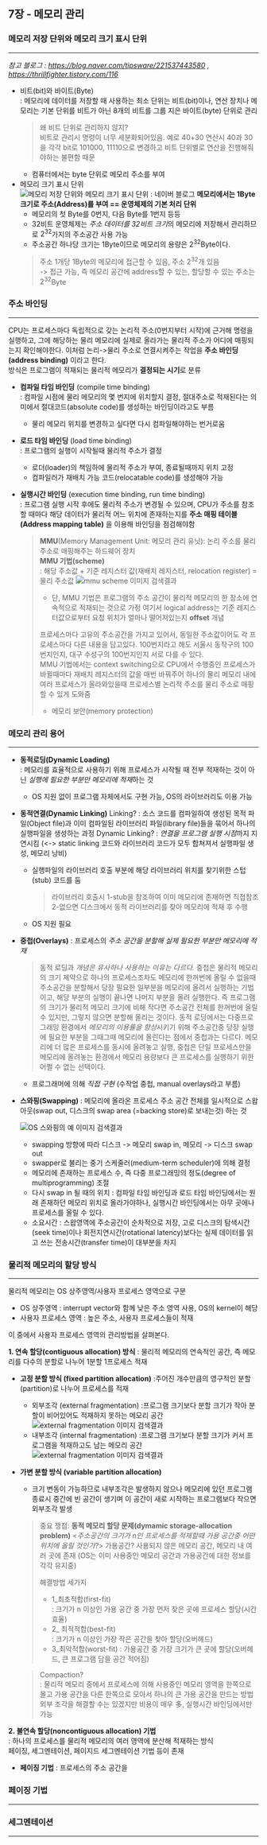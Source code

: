 ## 7장 - 메모리 관리

### 메모리 저장 단위와 메모리 크기 표시 단위
---
*참고 블로그 : https://blog.naver.com/tipsware/221537443580 , https://thrillfighter.tistory.com/116*
- 비트(bit)와 바이트(Byte)  
: 메모리에 데이터를 저장할 때 사용하는 최소 단위는 비트(bit)이나, 연산 장치나 메모리는 기본 단위를 비트가 아닌 8개의 비트를 그룹 지은 바이트(byte) 단위로 관리
  > 왜 비트 단위로 관리하지 않지?  
    비트로 관리시 명령이 너무 세분화되어있음. 예로 40+30 연산시 40과 30을 각각 bit로 101000, 11110으로 변경하고 비트 단위별로 연산을 진행해줘야하는 불편함 때문
  - 컴퓨터에서는 byte 단위로 메모리 주소를 부여
- 메모리 크기 표시 단위
![메모리 저장 단위와 메모리 크기 표시 단위 : 네이버 블로그](https://lh3.googleusercontent.com/proxy/hJeWGc5qoTPUDJq6S0-cu9iEH8BU2voihOHAn0SA5UgtXz7qdBJbR3iucQtyydGBvcO0Rii1CdAILMZtEnQbwpMNQrrqSIqnyKg37rWWhnnd9AtxVRObp8UwIkQ3C_btXHXZCKXNyL68muGCIlQjKjWMawalMcv9RF9cCV4Gi2ysTWFmMJq-JhhZx1FQ96QSWlJG4a68ccgE0tAm62wpPGfSGTPJbxuXzYHqL451cIcUQlbR_dj5j4dfybruAps28zfIQ1N_KjpSmSszvDj0GfTnx6Ta9xjBoeZGmZxfQ3gb61U9kxlNEHSN)
  **메모리에서는 1Byte 크기로 주소(Address)를 부여 == 운영체제의 기본 처리 단위**  
    - 메모리의 첫 Byte를 0번지, 다음 Byte를 1번지 등등
    - 32비트 운영체제는 *주소 데이터를 32비트 크기*의 메모리에 저장해서 관리하므로 $2^32$가지의 주소공간 사용 가능
    - 주소공간 하나당 크기는 1Byte이므로 메모리의 용량은 $2^32$Byte이다.
    > 주소 1개당 1Byte의 메모리에 접근할 수 있음, 주소 $2^32$개 있음  
    -> 접근 가능, 즉 메모리 공간에 address할 수 있는, 할당할 수 있는 주소는 $2^32$Byte
### 주소 바인딩
---
CPU는 프로세스마다 독립적으로 갖는 논리적 주소(0번지부터 시작)에 근거해 명령을 실행하고, 그에 해당하는 물리 메모리에 실제로 올라가는 물리적 주소가 어디에 매핑되는지 확인해야한다. 이처럼 논리->물리 주소로 연결시켜주는 작업을 **주소 바인딩(address binding)** 이라고 한다.    
방식은 프로그램이 적재되는 물리적 메모리가 **결정되는 시기**로 분류 
 - **컴파일 타임 바인딩** (compile time binding)  
 : 컴파일 시점에 물리 메모리의 몇 번지에 위치할지 결정, 절대주소로 적재된다는 의미에서 절대코드(absolute code)를 생성하는 바인딩이라고도 부름
   - 물리 메모리 위치를 변경하고 싶다면 다시 컴파일해야하는 번거로움

 - **로드 타임 바인딩** (load time binding)  
 : 프로그램의 실행이 시작될때 물리적 주소가 결정
   - 로더(loader)의 책임하에 물리적 주소가 부여, 종료될때까지 위치 고정
   - 컴파일러가 재배치 가능 코드(relocatable code)를 생성해야 가능
 - **실행시간 바인딩** (execution time binding, run time binding)  
: 프로그램 실행 시작 후에도 물리적 주소가 변경될 수 있으며, CPU가 주소를 참조할 때마다 해당 데이터가 물리적 어느 위치에 존재하는지를 **주소 매핑 테이블(Address mapping table)** 을 이용해 바인딩을 점검해야함
   > **MMU**(Memory Management Unit: 메모리 관리 유닛): 논리 주소를 물리 주소로 매핑해주는 하드웨어 장치  
   **MMU 기법(scheme)**  
   : 해당 주소값 + 기준 레지스터 값(재배치 레지스터, relocation register) = 물리 주소값
    ![mmu scheme 이미지 검색결과](https://img1.daumcdn.net/thumb/R800x0/?scode=mtistory2&fname=https%3A%2F%2Ft1.daumcdn.net%2Fcfile%2Ftistory%2F2134D4355752F6AB1D)
    >  - 단, MMU 기법은 프로그램의 주소 공간이 물리적 메모리의 한 장소에 연속적으로 적재되는 것으로 가정
    > 여기서 logical address는 기준 레지스터값으로부터 요청 위치가 얼마나 떨어져있는지 **offset** 개념
    >
    > 프로세스마다 고유의 주소공간을 가지고 있어서, 동일한 주소값이어도 각 프로세스마다 다른 내용을 담고있다. 100번지라고 해도 서울시 동작구의 100번지인지, 대구 수성구의 100번지인지 서로 다를 수 있다.  
    MMU 기법에서는 context switching으로 CPU에서 수행중인 프로세스가 바뀔때마다 재배치 레지스터의 값을 매번 바꿔주어 하나의 물리 메모리 내에 여러 프로세스가 올라와있을때 프로세스별 논리적 주소를 
    물리 주소로 매핑할 수 있게 도와줌  
    >- 메모리 보안(memory protection)

### 메모리 관리 용어
---
- **동적로딩(Dynamic Loading)**  
 : 메모리를 효율적으로 사용하기 위해 프로세스가 시작될 때 전부 적재하는 것이 아닌 *실행에 필요한 부분만 메모리에 적재*하는 것
     - OS 지원 없이 프로그램 자체에서도 구현 가능, OS의 라이브러리도 이용 가능
- **동적연결(Dynamic Linking)**
  Linking? : 소스 코드를 컴파일하여 생성된 목적 파일(Object file)과 이미 컴파일된 라이브러리 파일(library file)들을 묶어서 하나의 실행파일을 생성하는 과정
  Dynamic Linking? : *연결을 프로그램 실행 시점*까지 지연시킴 (<-> static linking  코드와 라이브러리 코드가 모두 합쳐져서 실행파일 생성, 메모리 낭비)
    -  실행파일의 라이브러리 호출 부분에 해당 라이브러리 위치를 찾기위한 스텁(stub) 코드를 둠
       > 라이브러리 호출시
       > 1-stub을 참조하여 이미 메모리에 존재하면 직접참조
       > 2-없으면 디스크에서 동적 라이브러리를 찾아 메모리에 적재 후 수행
     - OS 지원 필요
- **중첩(Overlays)**
  : 프로세스의 *주소 공간을 분할해 실제 필요한 부분만 메모리에 적재*
   > 동적 로딩과 *개념은 유사하나 사용하는 이유는 다르다.*
   > 중첩은 물리적 메모리의 크기 제약으로 하나의 프로세스조차도 메모리에 한꺼번에 올릴 수 없을때 주소공간을 분할해서 당장 필요한 일부분을 메모리에 올려서 실행하는 기법이고, 해당 부분의 실행이 끝나면 나머지 부분을 올려 실행한다. 즉 프로그램의 크기가 물리적 메모리 크기에 비해 작다면 주소공간 전체를 한꺼번에 올릴 수 있지만, 그렇지 않으면 분할해 올리는 것이다.
   > 동적 로딩에서는 다중프로그래밍 환경에서 *메모리의 이용률을 향상*시키기 위해 주소공간중 당장 실행에 필요한 부분을 그때그때 메모리에 올린다는 점에서 중첩과는 다르다. 메모리에 더 많은 프로세스를 동시에 올려놓고 실행, 중첩은 단일 프로세스만을 메모리에 올려놓는 환경에서 메모리 용량보다 큰 프로세스를 실행하기 위한 어쩔 수 없는 선택이다.
   - 프로그래머에 의해 *직접 구현* (수작업 중첩, manual overlays라고 부름)
  
- **스와핑(Swapping)**
: 메모리에 올라온 프로세스 주소 공간 전체를 일시적으로 스왑아웃(swap out, 디스크의 swap area (=backing store)로 보내는것) 하는 것  
    
    ![OS 스와핑의 예 이미지 검색결과](https://img1.daumcdn.net/thumb/R720x0.q80/?scode=mtistory2&fname=http%3A%2F%2Fcfile29.uf.tistory.com%2Fimage%2F99D56D385C74261A04E7B6)
  - swapping 방향에 따라 디스크 -> 메모리 swap in, 메모리 -> 디스크 swap out
  - swapper로 불리는 중기 스케줄러(medium-term scheduler)에 의해 결정
  - 메모리에 존재하는 프로세스 수, 즉 다중 프로그래밍의 정도(degree of multiprogramming) 조절
  - 다시 swap in 될 때의 위치 
   : 컴파일 타임 바인딩과 로드 타임 바인딩에서는 원래 존재하던 메모리 위치로 올라가야하나, 실행시간 바인딩에서는 아무 곳에나 프로세스를 올릴 수 있다.
  - 소요시간
   : 스왑영역에 주소공간이 순차적으로 저장, 고로 디스크의 탐색시간(seek time)이나 회전지연시간(rotational latency)보다는 실제 데이터를 읽고 쓰는 전송시간(transfer time)이 대부분을 차지
	  

### 물리적 메모리의 할당 방식
---
물리적 메모리는 OS 상주영역/사용자 프로세스 영역으로 구분
 - OS 상주영역
   : interrupt vector와 함께 낮은 주소 영역 사용, OS의 kernel이 해당
 - 사용자 프로세스 영역
   : 높은 주소, 사용자 프로세스들이 적재
   
이 중에서 사용자 프로세스 영역의 관리방법을 살펴본다.  

**1.  연속 할당(contiguous allocation) 방식**
: 물리적 메모리의 연속적인 공간, 즉 메모리를 다수의 분할로 나누어 1분할 1프로세스 적재
  - **고정 분할 방식 (fixed partition allocation)**
    :주어진 개수만큼의 영구적인 분할(partition)로 나누어 프로세스를 적재
       - 외부조각 (external fragmentation)
         :프로그램 크기보다 분할 크기가 작아 분할이 비어있어도 적재하지 못하는 메모리 공간
        ![external fragmentation 이미지 검색결과](https://prepinsta.com/wp-content/uploads/2019/01/External-Fragmentation.png)
       - 내부조각 (internal fragmentation)
         :프로그램 크기보다 분할 크기가 커서 프로그램을 적재하고도 남는 메모리 공간
        ![external fragmentation 이미지 검색결과](https://prepinsta.com/wp-content/uploads/2019/01/Internal-Fragmentation.png)
  - **가변 분할 방식 (variable partition allocation)**
    - 크기 변동이 가능하므로 내부조각은 발생하지 않으나 메모리에 있던 프로그램 종료시 중간에 빈 공간이 생기며 이 공간이 새로 시작하는 프로그램보다 작으면 외부조각 발생
    >중요 쟁점: **동적 메모리 할당 문제(dymamic storage-allocation problem)**
     <*주소공간의 크기가 n인 프로세스를 적재할때 가용 공간중 어떤 위치에 올릴 것인가?*>
     가용공간? 사용되지 않은 메모리 공간, 메모리 내 여러 곳에 존재
     (OS는 이미 사용중인 메모리 공간과 가용공간에 대한 정보를 각각 유지중)
     >
     >해결방법 세가지
     > - 1_최초적합(first-fit)  
     : 크기가 n 이상인 가용 공간 중 가장 먼저 찾은 곳에 프로세스 할당(시간효율)
     > - 2_ 최적적합(best-fit)  
     : 크기가 n 이상인 가장 작은 공간을 찾아 할당(오버헤드)
     > - 3_최악적합(worst-fit)
     : 가용공간 중 가장 크기가 큰 곳에 할당(오버헤드, 큰 프로그램 담을 공간 적어짐)
     
     > Compaction?  
     : 물리적 메모리 중에서 프로세스에 의해 사용중인 메모리 영역을 한쪽으로 몰고 가용 공간을 다른 한쪽으로 모아서 하나의 큰 가용 공간을 만드는 방법  
     외부 조각을 해결할 수는 있겠지만 비용이 매우 多, 실행시간 바인딩에서만 가능

 **2.  불연속 할당(noncontiguous allocation) 기법**  
: 하나의 프로세스를 물리적 메모리의 여러 영역에 분산해 적재하는 방식  
페이징, 세그멘테이션, 페이지드 세그멘테이션 기법 등이 존재
 - **페이징 기법**
  : 프로세스의 주소 공간을 

### 페이징 기법
---
### 세그멘테이션
---